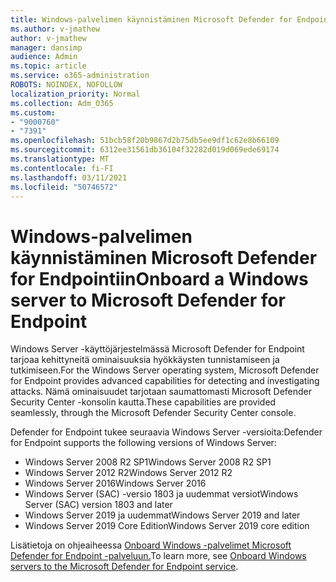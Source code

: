 ```yaml
---
title: Windows-palvelimen käynnistäminen Microsoft Defender for Endpointiin
ms.author: v-jmathew
author: v-jmathew
manager: dansimp
audience: Admin
ms.topic: article
ms.service: o365-administration
ROBOTS: NOINDEX, NOFOLLOW
localization_priority: Normal
ms.collection: Adm_O365
ms.custom:
- "9000760"
- "7391"
ms.openlocfilehash: 51bcb58f20b9867d2b75db5ee9df1c62e8b66109
ms.sourcegitcommit: 6312ee31561db36104f32282d019d069ede69174
ms.translationtype: MT
ms.contentlocale: fi-FI
ms.lasthandoff: 03/11/2021
ms.locfileid: "50746572"
---
```

# <a name="onboard-a-windows-server-to-microsoft-defender-for-endpoint"></a><span data-ttu-id="e3ad1-102">Windows-palvelimen käynnistäminen Microsoft Defender for Endpointiin</span><span class="sxs-lookup"><span data-stu-id="e3ad1-102">Onboard a Windows server to Microsoft Defender for Endpoint</span></span>

<span data-ttu-id="e3ad1-103">Windows Server -käyttöjärjestelmässä Microsoft Defender for Endpoint tarjoaa kehittyneitä ominaisuuksia hyökkäysten tunnistamiseen ja tutkimiseen.</span><span class="sxs-lookup"><span data-stu-id="e3ad1-103">For the Windows Server operating system, Microsoft Defender for Endpoint provides advanced capabilities for detecting and investigating attacks.</span></span> <span data-ttu-id="e3ad1-104">Nämä ominaisuudet tarjotaan saumattomasti Microsoft Defender Security Center -konsolin kautta.</span><span class="sxs-lookup"><span data-stu-id="e3ad1-104">These capabilities are provided seamlessly, through the Microsoft Defender Security Center console.</span></span>

<span data-ttu-id="e3ad1-105">Defender for Endpoint tukee seuraavia Windows Server -versioita:</span><span class="sxs-lookup"><span data-stu-id="e3ad1-105">Defender for Endpoint supports the following versions of Windows Server:</span></span>

- <span data-ttu-id="e3ad1-106">Windows Server 2008 R2 SP1</span><span class="sxs-lookup"><span data-stu-id="e3ad1-106">Windows Server 2008 R2 SP1</span></span>
- <span data-ttu-id="e3ad1-107">Windows Server 2012 R2</span><span class="sxs-lookup"><span data-stu-id="e3ad1-107">Windows Server 2012 R2</span></span>
- <span data-ttu-id="e3ad1-108">Windows Server 2016</span><span class="sxs-lookup"><span data-stu-id="e3ad1-108">Windows Server 2016</span></span>
- <span data-ttu-id="e3ad1-109">Windows Server (SAC) -versio 1803 ja uudemmat versiot</span><span class="sxs-lookup"><span data-stu-id="e3ad1-109">Windows Server (SAC) version 1803 and later</span></span>
- <span data-ttu-id="e3ad1-110">Windows Server 2019 ja uudemmat</span><span class="sxs-lookup"><span data-stu-id="e3ad1-110">Windows Server 2019 and later</span></span>
- <span data-ttu-id="e3ad1-111">Windows Server 2019 Core Edition</span><span class="sxs-lookup"><span data-stu-id="e3ad1-111">Windows Server 2019 core edition</span></span>

<span data-ttu-id="e3ad1-112">Lisätietoja on ohjeaiheessa [Onboard Windows -palvelimet Microsoft Defender for Endpoint -palveluun.](https://go.microsoft.com/fwlink/?linkid=2143627)</span><span class="sxs-lookup"><span data-stu-id="e3ad1-112">To learn more, see [Onboard Windows servers to the Microsoft Defender for Endpoint service](https://go.microsoft.com/fwlink/?linkid=2143627).</span></span>
